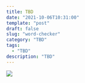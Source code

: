 ```yaml
---
title: TBD
date: "2021-10-06T10:31:00"
template: "post"
draft: false
slug: "word-checker"
category: "TBD"
tags:
  - "TBD"
description: "TBD"
---
```


<a href="https://github.com/Kayx23/word-checker" target="_blank">
<img src="https://img.shields.io/static/v1?label=Source&message=Available&color=Green&style=plat-square&logo=github">
</a>
<br>
<br>
